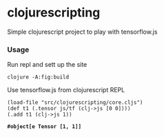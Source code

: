 # clojurescripting

Simple clojurescript project to play with tensorflow.js

### Usage

Run repl and sett up the site
```
clojure -A:fig:build
```

Use tensorflow.js from clojurescript REPL 
```
(load-file "src/clojurescripting/core.cljs")
(def t1 (.tensor js/tf (clj->js [0 0])))
(.add t1 (clj->js 1))
```
**```#object[e Tensor
    [1, 1]]```**
